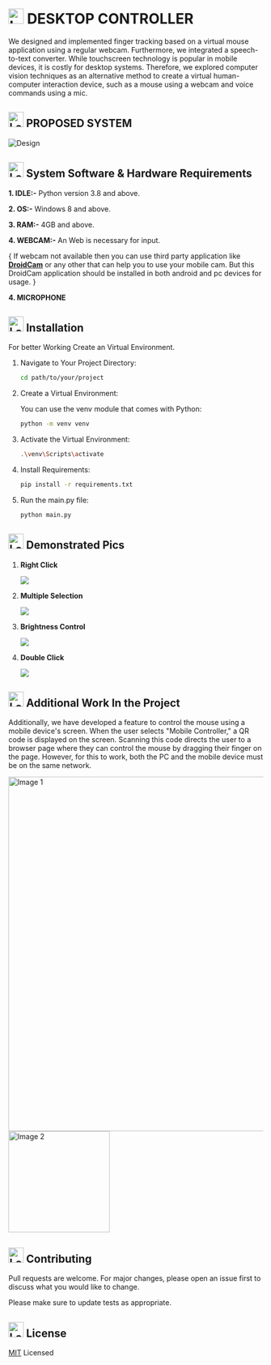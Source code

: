 # <img src="images/favicon.png" alt="Logo" width="30" height="30"> DESKTOP CONTROLLER

We designed and implemented finger tracking based on a virtual mouse application using a regular webcam. Furthermore, we integrated a speech-to-text converter. While touchscreen technology is popular in mobile devices, it is costly for desktop systems. Therefore, we explored computer vision techniques as an alternative method to create a virtual human-computer interaction device, such as a mouse using a webcam and voice commands using a mic.

## <img src="images/favicon.png" alt="Logo" width="30" height="30"> PROPOSED SYSTEM
![Design](images/proposed_system.png)

## <img src="images/favicon.png" alt="Logo" width="30" height="30"> System Software & Hardware Requirements
**1. IDLE:-** Python version 3.8 and above.

**2. OS:-** Windows 8 and above.

**3. RAM:-** 4GB and above.

**4. WEBCAM:-** An Web is necessary for input. 

{ If webcam not available then you can use third party application like **[DroidCam](https://droidcam.en.softonic.com/)** or any other that can help you to use your mobile cam. But this DroidCam application should be installed in both android and pc devices for usage. }

**4. MICROPHONE**

## <img src="images/favicon.png" alt="Logo" width="30" height="30"> Installation

For better Working Create an Virtual Environment.
1. Navigate to Your Project Directory:

   ```bash
   cd path/to/your/project
   ```
2. Create a Virtual Environment:

   You can use the venv module that comes with Python:

   ```bash
   python -m venv venv
   ```
3. Activate the Virtual Environment:
   
   ```bash
   .\venv\Scripts\activate
   ```
4. Install Requirements:

   ```bash
   pip install -r requirements.txt 
   ```

5. Run the main.py file:

   ```bash
   python main.py
   ```
## <img src="images/favicon.png" alt="Logo" width="30" height="30"> Demonstrated Pics

1. **Right Click**

   ![](images/rc.png)

2. **Multiple Selection**

   ![](images/ms.png)

3. **Brightness Control**

   ![](images/bc.png)

4. **Double Click**

   ![](images/dc.png)


## <img src="images/favicon.png" alt="Logo" width="30" height="30"> Additional Work In the Project

Additionally, we have developed a feature to control the mouse using a mobile device's screen. When the user selects "Mobile Controller," a QR code is displayed on the screen. Scanning this code directs the user to a browser page where they can control the mouse by dragging their finger on the page. However, for this to work, both the PC and the mobile device must be on the same network.

<p float="left">
  <img src="images/QR.png" alt="Image 1" width="700" />
  <img src="images/browserpage.jpg" alt="Image 2" width="200" /> 
</p> 

## <img src="images/favicon.png" alt="Logo" width="30" height="30"> Contributing

Pull requests are welcome. For major changes, please open an issue first
to discuss what you would like to change.

Please make sure to update tests as appropriate.

## <img src="images/favicon.png" alt="Logo" width="30" height="30"> License

[MIT](LICENSE) Licensed 
